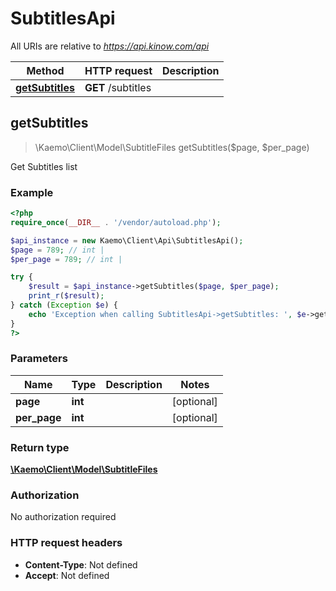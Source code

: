 # SubtitlesApi

All URIs are relative to *https://api.kinow.com/api*

Method | HTTP request | Description
------------- | ------------- | -------------
[**getSubtitles**](#getSubtitles) | **GET** /subtitles | 


## **getSubtitles**
> \Kaemo\Client\Model\SubtitleFiles getSubtitles($page, $per_page)



Get Subtitles list

### Example
```php
<?php
require_once(__DIR__ . '/vendor/autoload.php');

$api_instance = new Kaemo\Client\Api\SubtitlesApi();
$page = 789; // int | 
$per_page = 789; // int | 

try {
    $result = $api_instance->getSubtitles($page, $per_page);
    print_r($result);
} catch (Exception $e) {
    echo 'Exception when calling SubtitlesApi->getSubtitles: ', $e->getMessage(), PHP_EOL;
}
?>
```

### Parameters

Name | Type | Description  | Notes
------------- | ------------- | ------------- | -------------
 **page** | **int**|  | [optional]
 **per_page** | **int**|  | [optional]

### Return type

[**\Kaemo\Client\Model\SubtitleFiles**](#SubtitleFiles)

### Authorization

No authorization required

### HTTP request headers

 - **Content-Type**: Not defined
 - **Accept**: Not defined

